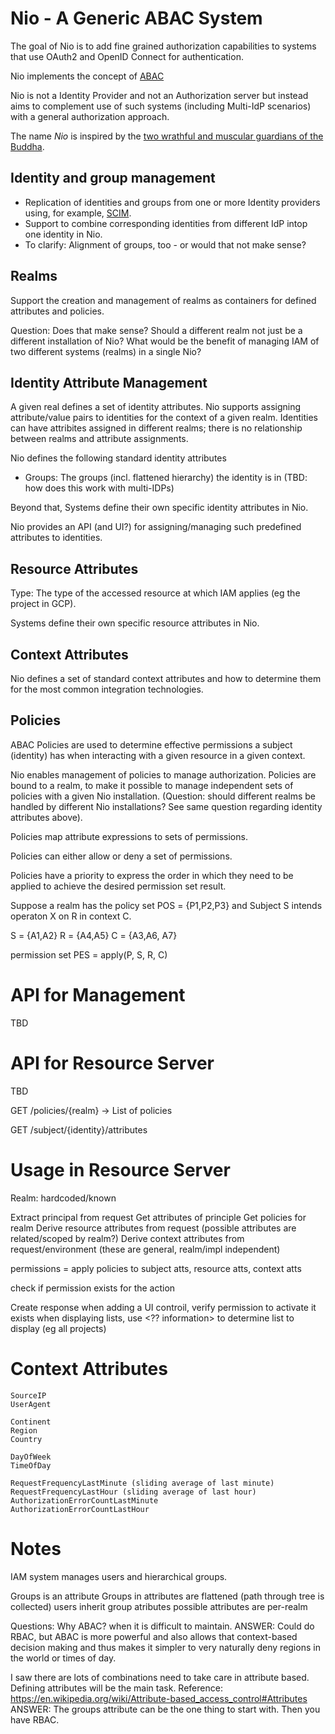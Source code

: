 # Nio - A Generic ABAC System

The goal of Nio is to add fine grained authorization capabilities to
systems that use OAuth2 and OpenID Connect for authentication.

Nio implements the concept of [ABAC](https://en.wikipedia.org/wiki/Attribute-based_access_control)

Nio is not a Identity Provider and not an Authorization server but instead aims to complement
use of such systems (including Multi-IdP scenarios) with a general authorization approach.

The name _Nio_ is inspired by the [two wrathful and muscular guardians of the Buddha](https://en.wikipedia.org/wiki/Nio).

## Identity and group management

- Replication of identities and groups from one or more Identity providers using, for example,
  [SCIM](https://datatracker.ietf.org/doc/html/rfc7643).
- Support to combine corresponding identities from different IdP intop one identity in Nio.
- To clarify: Alignment of groups, too - or would that not make sense?

## Realms

Support the creation and management of realms as containers for defined attributes and policies.

Question: Does that make sense? Should a different realm not just be a different installation of Nio?
What would be the benefit of managing IAM of two different systems (realms) in a single Nio?

## Identity Attribute Management

A given real defines a set of identity attributes. Nio supports assigning attribute/value pairs to
identities for the context of a given realm. Identities can have attribites assigned in different
realms; there is no relationship between realms and attribute assignments.

Nio defines the following standard identity attributes 

- Groups: The groups (incl. flattened hierarchy) the identity is in (TBD: how does this work with multi-IDPs)

Beyond that, Systems define their own specific identity attributes in Nio.

Nio provides an API (and UI?) for assigning/managing such predefined attributes to identities.

## Resource Attributes

Type: The type of the accessed resource at which IAM applies (eg the project in GCP).

Systems define their own specific resource attributes in Nio.

## Context Attributes

Nio defines a set of standard context attributes and how to determine them for the most common
integration technologies.

## Policies

ABAC Policies are used to determine effective permissions a subject (identity) has when 
interacting with a given resource in a given context.

Nio enables management of policies to manage authorization. Policies are bound to a realm,
to make it possible to manage independent sets of policies with a given Nio installation.
(Question: should different realms be handled by different Nio installations? See same
question regarding identity attributes above).

Policies map attribute expressions to sets of permissions.

Policies can either allow or deny a set of permissions.

Policies have a priority to express the order in which they need to be applied to
achieve the desired permission set result.

Suppose a realm has the policy set POS = {P1,P2,P3} and Subject S intends operaton X on R in context C.

S = {A1,A2}
R = {A4,A5}
C = {A3,A6, A7}

permission set PES = apply(P, S, R, C)



# API for Management

TBD

# API for Resource Server

TBD

GET /policies/{realm}
-> List of policies

GET /subject/{identity}/attributes


# Usage in Resource Server


Realm: hardcoded/known

Extract principal from request
Get attributes of principle
Get policies for realm
Derive resource attributes from request (possible attributes are related/scoped by realm?)
Derive context attributes from request/environment (these are general, realm/impl independent)

permissions = apply policies to subject atts, resource atts, context atts

check if permission exists for the action

Create response
when adding a UI controil, verify permission to activate it exists
when displaying lists, use <?? information> to determine list to display (eg all projects)


# Context Attributes

~~~~
SourceIP
UserAgent

Continent
Region
Country

DayOfWeek
TimeOfDay

RequestFrequencyLastMinute (sliding average of last minute)
RequestFrequencyLastHour (sliding average of last hour)
AuthorizationErrorCountLastMinute
AuthorizationErrorCountLastHour
~~~~

# Notes

IAM system manages users and hierarchical groups.

Groups is an attribute
Groups in attributes are flattened (path through tree is collected)
users inherit group atributes
possible attributes are per-realm



Questions:
Why ABAC? when it is difficult to maintain.
ANSWER: Could do RBAC, but ABAC is more powerful and also allows that context-based decision making and thus makes it simpler to very naturally deny regions in the world or times of day.

I saw there are lots of combinations need to take care in attribute based. Defining attributes will be the main task.
Reference: https://en.wikipedia.org/wiki/Attribute-based_access_control#Attributes
ANSWER: The groups attribute can be the one thing to start with. Then you have RBAC.



